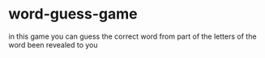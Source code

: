 # word-guess-game
in this game you can guess the correct word from part of the letters of the word been revealed to you 
